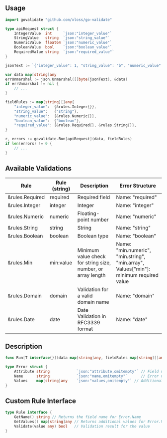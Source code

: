 ## Usage

```go
import govalidate "github.com/xloss/go-validate"

type apiRequest struct {
    IntegerValue  int     `json:"integer_value"`
    StringValue   string  `json:"string_value"`
    NumericValue  float64 `json:"numeric_value"`
    BooleanValue  bool    `json:"boolean_value"`
    RequiredValue string  `json:"required_value"`
}

jsonText := `{"integer_value": 1, "string_value": "b", "numeric_value": 3.1, "boolean_value": true, "required_value": "r"}`

var data map[string]any
errUnmarshal := json.Unmarshal([]byte(jsonText), &data)
if errUnmarshal != nil {
    // ...
}

fieldRules := map[string][]any{
    "integer_value":  {&rules.Integer{}},
    "string_value":   {"string"},
    "numeric_value":  {&rules.Numeric{}},
    "boolean_value":  {"boolean"},
    "required_value": {&rules.Required{}, &rules.String{}},
}

r, errors := govalidate.Run[apiRequest](data, fieldRules)
if len(errors) != 0 {
    // ...
}
```

## Available Validations

| Rule            | Rule (string) | Description                                                  | Error Structure                                                                       |
|-----------------|---------------|--------------------------------------------------------------|---------------------------------------------------------------------------------------|
| &rules.Required | required      | Required field                                               | Name: "required"                                                                      |         
| &rules.Integer  | integer       | Integer                                                      | Name: "integer"                                                                       |
| &rules.Numeric  | numeric       | Floating-point number                                        | Name: "numeric"                                                                       |
| &rules.String   | string        | String                                                       | Name: "string"                                                                        |
| &rules.Boolean  | boolean       | Boolean type                                                 | Name: "boolean"                                                                       |
| &rules.Min      | min:value     | Minimum value check for string size, number, or array length | Name: "min.numeric", "min.string", "min.array", Values["min"]: minimum required value |
| &rules.Domain   | domain        | Validation for a valid domain name                           | Name: "domain"                                                                        |
| &rules.Date     | date          | Date Validation in RFC3339 format                            | Name: "date"                                                                          |

## Description

```go
func Run[T interface{}](data map[string]any, fieldRules map[string][]any) (*T, []Error)
```

```go
type Error struct {
    Attribute string            `json:"attribute,omitempty"` // Field name
    Name      string            `json:"name,omitempty"`      // Error name
    Values    map[string]any    `json:"values,omitempty"` // Additional fields
}
```

## Custom Rule Interface

```go
type Rule interface {
    GetName() string // Returns the field name for Error.Name
    GetValues() map[string]any // Returns additional values for Error.Values
    Validate(value any) bool   // Validation result for the value
}
```